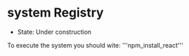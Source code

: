 <h1> system Registry </h1>

- State: Under construction


To execute the system you should wite:
'''npm_install_react'''
